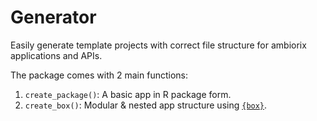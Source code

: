 # Generator

Easily generate template projects with correct file structure for ambiorix applications and APIs.

The package comes with 2 main functions:
1. `create_package()`: A basic app in R package form.
1. `create_box()`: Modular & nested app structure using [`{box}`](https://klmr.me/box/).
